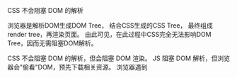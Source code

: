 CSS 不会阻塞 DOM 的解析

浏览器是解析DOM生成DOM Tree，
结合CSS生成的CSS Tree，
最终组成render tree，再渲染页面。
由此可见，在此过程中CSS完全无法影响DOM Tree，因而无需阻塞DOM解析。

CSS 不会阻塞 DOM 的解析，但会阻塞 DOM 渲染。
JS 阻塞 DOM 解析，但浏览器会"偷看"DOM，预先下载相关资源。
浏览器遇到 <script>且没有defer或async属性的 标签时，会触发页面渲染，因而如果前面CSS资源尚未加载完毕时，浏览器会等待它加载完毕在执行脚本。

+ 没有 defer 或 async，浏览器会立即加载并执行指定的脚本，“立即”指的是在渲染该 script 标签之下的文档元素之前，也就是说不等待后续载入的文档元素，读到就加载并执行。
+ 有 async，加载和渲染后续文档元素的过程将和 script.js 的加载与执行并行进行（异步）。
+ 有 defer，加载后续文档元素的过程将和 script.js 的加载并行进行（异步），但是 script.js 的执行要在所有元素解析完成之后，DOMContentLoaded 事件触发之前完成。

+ defer 和 async 在网络读取（下载）这块儿是一样的，都是异步的（相较于 HTML 解析）
+ 它俩的差别在于脚本下载完之后何时执行，显然 defer 是最接近我们对于应用脚本加载和执行的要求的
+  defer 它是按照加载顺序执行脚本的 async 则是一个乱序执行的主


+ async：异步，外部JS加载完成后，浏览器空闲时，Load事件触发前执行，乱序；
+ defer：异步，在JS加载完成后，整个文档解析完成后，触发 DOMContentLoaded 事件前执行，顺序；


